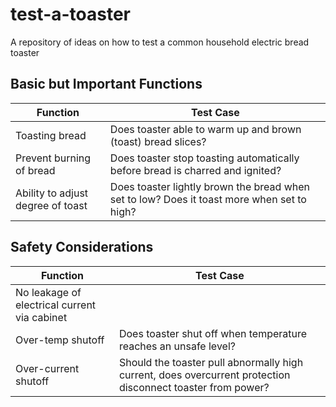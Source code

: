 # test-a-toaster
A repository of ideas on how to test a common household electric bread toaster

## Basic but Important Functions

| Function | Test Case |
| ------------------- | --------- |
| Toasting bread | Does toaster able to warm up and brown (toast) bread slices? |
| Prevent burning of bread | Does toaster stop toasting automatically before bread is charred and ignited? |
| Ability to adjust degree of toast | Does toaster lightly brown the bread when set to low? Does it toast more when set to high? |

## Safety Considerations

| Function | Test Case |
| ------------------- | --------- |
| No leakage of electrical current via cabinet |
| Over-temp shutoff | Does toaster shut off when temperature reaches an unsafe level? |
| Over-current shutoff | Should the toaster pull abnormally high current, does overcurrent protection disconnect toaster from power? |
